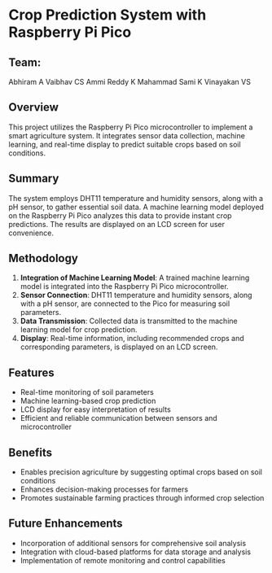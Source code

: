 # Crop Prediction System with Raspberry Pi Pico
## Team:
Abhiram A
Vaibhav CS
Ammi Reddy K
Mahammad Sami K
Vinayakan VS
## Overview
This project utilizes the Raspberry Pi Pico microcontroller to implement a smart agriculture system. It integrates sensor data collection, machine learning, and real-time display to predict suitable crops based on soil conditions.

## Summary
The system employs DHT11 temperature and humidity sensors, along with a pH sensor, to gather essential soil data. A machine learning model deployed on the Raspberry Pi Pico analyzes this data to provide instant crop predictions. The results are displayed on an LCD screen for user convenience.

## Methodology
1. **Integration of Machine Learning Model**: A trained machine learning model is integrated into the Raspberry Pi Pico microcontroller.
2. **Sensor Connection**: DHT11 temperature and humidity sensors, along with a pH sensor, are connected to the Pico for measuring soil parameters.
3. **Data Transmission**: Collected data is transmitted to the machine learning model for crop prediction.
4. **Display**: Real-time information, including recommended crops and corresponding parameters, is displayed on an LCD screen.

## Features
- Real-time monitoring of soil parameters
- Machine learning-based crop prediction
- LCD display for easy interpretation of results
- Efficient and reliable communication between sensors and microcontroller

## Benefits
- Enables precision agriculture by suggesting optimal crops based on soil conditions
- Enhances decision-making processes for farmers
- Promotes sustainable farming practices through informed crop selection

## Future Enhancements
- Incorporation of additional sensors for comprehensive soil analysis
- Integration with cloud-based platforms for data storage and analysis
- Implementation of remote monitoring and control capabilities
